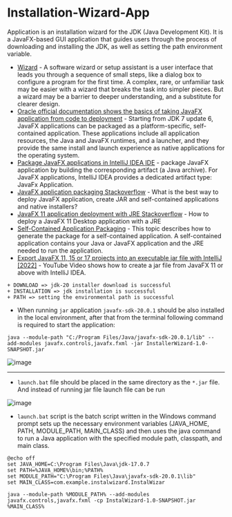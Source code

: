 # Installation-Wizard-App
Application is an installation wizard for the JDK (Java Development Kit). It is a JavaFX-based GUI application that guides users through the process of downloading and installing the JDK, as well as setting the path environment variable.

- [Wizard](https://en.wikipedia.org/wiki/Wizard_(software)) - A software wizard or setup assistant is a user interface that leads you through a sequence of small steps, like a dialog box to configure a program for the first time. A complex, rare, or unfamiliar task may be easier with a wizard that breaks the task into simpler pieces. But a wizard may be a barrier to deeper understanding, and a substitute for clearer design.
- [Oracle official documentation shows the basics of taking JavaFX application from code to deployment](https://docs.oracle.com/javafx/2/deployment/deploy_quick_start.htm) - Starting from JDK 7 update 6, JavaFX applications can be packaged as a platform-specific, self-contained application. These applications include all application resources, the Java and JavaFX runtimes, and a launcher, and they provide the same install and launch experience as native applications for the operating system.
- [Package JavaFX applications in IntelliJ IDEA IDE](https://www.jetbrains.com/help/idea/packaging-javafx-applications.html) - package JavaFX application by building the corresponding artifact (a Java archive). For JavaFX applications, IntelliJ IDEA provides a dedicated artifact type: JavaFx Application.
- [JavaFX application packaging Stackoverflow](https://stackoverflow.com/questions/30145772/what-is-the-best-way-to-deploy-javafx-application-create-jar-and-self-contained/30162808#30162808) - What is the best way to deploy JavaFX application, create JAR and self-contained applications and native installers?
- [JavaFX 11 application deployment with JRE Stackoverflow](https://stackoverflow.com/questions/53453212/how-to-deploy-a-javafx-11-desktop-application-with-a-jre) - How to deploy a JavaFX 11 Desktop application with a JRE
- [Self-Contained Application Packaging](https://docs.oracle.com/javase/8/docs/technotes/guides/deploy/self-contained-packaging.html#BCGIBBCI) - This topic describes how to generate the package for a self-contained application. A self-contained application contains your Java or JavaFX application and the JRE needed to run the application.
- [Export JavaFX 11, 15 or 17 projects into an executable jar file with IntelliJ [2022]](https://youtu.be/F8ahBtXkQzU) - YouTube Video shows how to create a jar file from JavaFX 11 or above with IntelliJ IDEA.
```
+ DOWNLOAD => jdk-20 installer download is successful
+ INSTALLATION => jdk installation is successful
+ PATH => setting the environmental path is successful
```
- When running `jar` application `javafx-sdk-20.0.1` should be also installed in the local environment, after that from the terminal following command is required to start the application:
```
java --module-path "C:/Program Files/Java/javafx-sdk-20.0.1/lib" --add-modules javafx.controls,javafx.fxml -jar InstallerWizard-1.0-SNAPSHOT.jar
```
![image](https://github.com/af4092/Installation-Wizard-App/assets/24220136/52ff325d-426d-4f49-85a9-32f7dcedcad9)

----------------------------

- `launch.bat` file should be placed in the same directory as the `*.jar` file. And instead of running jar file launch file can be run

![image](https://github.com/af4092/Installation-Wizard-App/assets/24220136/42cfd247-b6f5-4991-a1b1-b286d325e72d)

- `launch.bat` script is the  batch script written in the Windows command prompt  sets up the necessary environment variables (JAVA_HOME, PATH, MODULE_PATH, MAIN_CLASS) and then uses the java command to run a Java application with the specified module path, classpath, and main class.
```
@echo off
set JAVA_HOME=C:\Program Files\Java\jdk-17.0.7
set PATH=%JAVA_HOME%\bin;%PATH%
set MODULE_PATH="C:\Program Files\Java\javafx-sdk-20.0.1\lib"
set MAIN_CLASS=com.example.instalwizard.InstalWizar

java --module-path %MODULE_PATH% --add-modules javafx.controls,javafx.fxml -cp InstalWizard-1.0-SNAPSHOT.jar %MAIN_CLASS%
```
